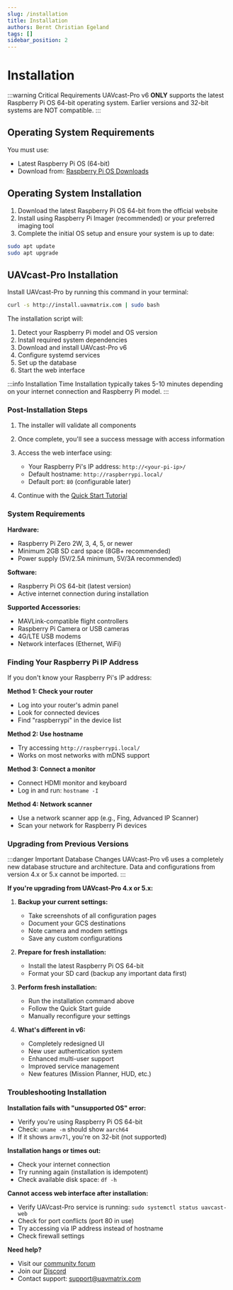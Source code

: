 ```yaml
---
slug: /installation
title: Installation
authors: Bernt Christian Egeland
tags: []
sidebar_position: 2
---
```


# Installation

:::warning Critical Requirements
UAVcast-Pro v6 **ONLY** supports the latest Raspberry Pi OS 64-bit operating system. Earlier versions and 32-bit systems are NOT compatible.
:::

## Operating System Requirements

You must use:
- Latest Raspberry Pi OS (64-bit) 
- Download from: [Raspberry Pi OS Downloads](https://www.raspberrypi.com/software/operating-systems/)

## Operating System Installation

1. Download the latest Raspberry Pi OS 64-bit from the official website
2. Install using Raspberry Pi Imager (recommended) or your preferred imaging tool
3. Complete the initial OS setup and ensure your system is up to date:

```bash
sudo apt update
sudo apt upgrade
```

## UAVcast-Pro Installation

Install UAVcast-Pro by running this command in your terminal:

```bash
curl -s http://install.uavmatrix.com | sudo bash
```

The installation script will:
1. Detect your Raspberry Pi model and OS version
2. Install required system dependencies
3. Download and install UAVcast-Pro v6
4. Configure systemd services
5. Set up the database
6. Start the web interface

:::info Installation Time
Installation typically takes 5-10 minutes depending on your internet connection and Raspberry Pi model.
:::

### Post-Installation Steps

1. The installer will validate all components
2. Once complete, you'll see a success message with access information
3. Access the web interface using:
   - Your Raspberry Pi's IP address: `http://<your-pi-ip>/`
   - Default hostname: `http://raspberrypi.local/`
   - Default port: `80` (configurable later)


5. Continue with the [Quick Start Tutorial](/docs/6.x/quick-start)

### System Requirements

**Hardware:**
- Raspberry Pi Zero 2W, 3, 4, 5, or newer
- Minimum 2GB SD card space (8GB+ recommended)
- Power supply (5V/2.5A minimum, 5V/3A recommended)

**Software:**
- Raspberry Pi OS 64-bit (latest version)
- Active internet connection during installation

**Supported Accessories:**
- MAVLink-compatible flight controllers
- Raspberry Pi Camera or USB cameras
- 4G/LTE USB modems
- Network interfaces (Ethernet, WiFi)

### Finding Your Raspberry Pi IP Address

If you don't know your Raspberry Pi's IP address:

**Method 1: Check your router**
- Log into your router's admin panel
- Look for connected devices
- Find "raspberrypi" in the device list

**Method 2: Use hostname**
- Try accessing `http://raspberrypi.local/`
- Works on most networks with mDNS support

**Method 3: Connect a monitor**
- Connect HDMI monitor and keyboard
- Log in and run: `hostname -I`

**Method 4: Network scanner**
- Use a network scanner app (e.g., Fing, Advanced IP Scanner)
- Scan your network for Raspberry Pi devices

### Upgrading from Previous Versions

:::danger Important Database Changes
UAVcast-Pro v6 uses a completely new database structure and architecture. Data and configurations from version 4.x or 5.x cannot be imported.
:::

**If you're upgrading from UAVcast-Pro 4.x or 5.x:**

1. **Backup your current settings:**
   - Take screenshots of all configuration pages
   - Document your GCS destinations
   - Note camera and modem settings
   - Save any custom configurations

2. **Prepare for fresh installation:**
   - Install the latest Raspberry Pi OS 64-bit
   - Format your SD card (backup any important data first)

3. **Perform fresh installation:**
   - Run the installation command above
   - Follow the Quick Start guide
   - Manually reconfigure your settings

4. **What's different in v6:**
   - Completely redesigned UI
   - New user authentication system
   - Enhanced multi-user support
   - Improved service management
   - New features (Mission Planner, HUD, etc.)

### Troubleshooting Installation

**Installation fails with "unsupported OS" error:**
- Verify you're using Raspberry Pi OS 64-bit
- Check: `uname -m` should show `aarch64`
- If it shows `armv7l`, you're on 32-bit (not supported)

**Installation hangs or times out:**
- Check your internet connection
- Try running again (installation is idempotent)
- Check available disk space: `df -h`

**Cannot access web interface after installation:**
- Verify UAVcast-Pro service is running: `sudo systemctl status uavcast-web`
- Check for port conflicts (port 80 in use)
- Try accessing via IP address instead of hostname
- Check firewall settings

**Need help?**
- Visit our [community forum](https://discuss.uavmatrix.com)
- Join our [Discord](https://discord.gg/xwqMTXh)
- Contact support: support@uavmatrix.com

